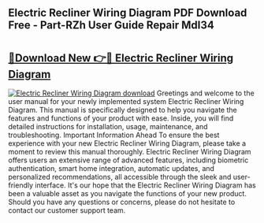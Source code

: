 ## Electric Recliner Wiring Diagram PDF Download Free - Part-RZh User Guide Repair MdI34

# <h2><a href="http://dfrodm1.blite.top/?on=Electric+Recliner+Wiring+Diagram">🔗Download New 👉🔴 Electric Recliner Wiring Diagram</a></h2>

[![Electric Recliner Wiring Diagram download](https://i.imgur.com/lujVjoI.png)](http://dfrodm1.blite.top/?on=Electric+Recliner+Wiring+Diagram)
Greetings and welcome to the user manual for your newly implemented system Electric Recliner Wiring Diagram. This manual is specifically designed to help you navigate the features and functions of your product with ease. Inside, you will find detailed instructions for installation, usage, maintenance, and troubleshooting. Important Information Ahead To ensure the best experience with your new Electric Recliner Wiring Diagram, please take a moment to review this manual thoroughly. Electric Recliner Wiring Diagram offers users an extensive range of advanced features, including biometric authentication, smart home integration, automatic updates, and personalized recommendations, all accessible through the sleek and user-friendly interface. It's our hope that the Electric Recliner Wiring Diagram has been a valuable asset as you navigate the functions of your new product. Should you have any questions or concerns, please do not hesitate to contact our customer support team.
